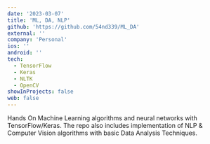 ```yaml
---
date: '2023-03-07'
title: 'ML, DA, NLP'
github: 'https://github.com/54nd339/ML_DA'
external: ''
company: 'Personal'
ios: ''
android: ''
tech:
  - TensorFlow
  - Keras
  - NLTK
  - OpenCV
showInProjects: false
web: false
---
```

Hands On Machine Learning algorithms and neural networks with TensorFlow/Keras. The repo also includes implementation of NLP & Computer Vision algorithms with basic Data Analysis Techniques.
